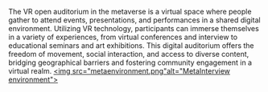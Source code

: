 The VR open auditorium in the metaverse is a virtual space where people gather to attend events, presentations, and performances in a shared digital environment. Utilizing VR technology, participants can immerse themselves in a variety of experiences, from virtual conferences and interview to educational seminars and art exhibitions. This digital auditorium offers the freedom of movement, social interaction, and access to diverse content, bridging geographical barriers and fostering community engagement in a virtual realm.
<a href="">
<img src="metaenvironment.png"alt="MetaInterview environment"></img>
</a>
